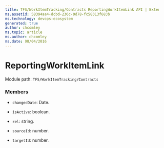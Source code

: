 ```yaml
---
title: TFS/WorkItemTracking/Contracts ReportingWorkItemLink API | Extensions for Azure DevOps Services
ms.assetid: 58394aa4-dcbd-236c-9d78-fc58313f683b
ms.technology: devops-ecosystem
generated: true
author: chcomley
ms.topic: article
ms.author: chcomley
ms.date: 08/04/2016
---
```


# ReportingWorkItemLink

Module path: `TFS/WorkItemTracking/Contracts`


### Members

* `changedDate`: Date. 

* `isActive`: boolean. 

* `rel`: string. 

* `sourceId`: number. 

* `targetId`: number. 

